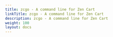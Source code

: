 ```yaml
---
title: zcgo - A command line for Zen Cart
linkTitle: zcgo - A command line for Zen Cart  
description: zcgo - A command line for Zen Cart
weight: 100 
layout: docs
---
```

